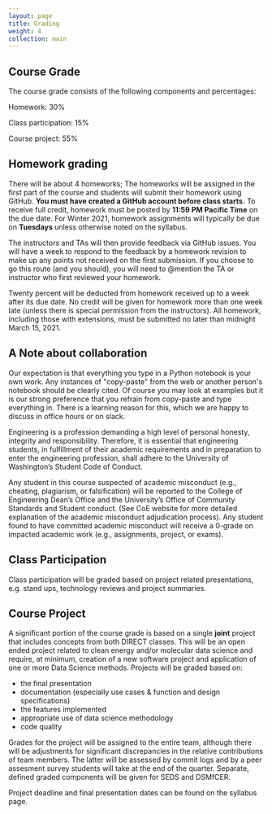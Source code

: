 ```yaml
---
layout: page
title: Grading
weight: 4
collection: main
---
```


## Course Grade

The course grade consists of the following components and percentages:

Homework: 30%

Class participation: 15%

Course project: 55%

## Homework grading

There will be about 4 homeworks;
The homeworks will be assigned in the first part of the course and students will submit
their homework using GitHub. **You must have created a GitHub account before class starts.**
To receive full credit, homework must be posted by **11:59 PM Pacific Time** on the due date. For Winter 2021, homework assignments will typically be due on **Tuesdays** unless otherwise noted on the syllabus.
<!--Due to the holiday schedule in Winter quarter, homework may be assigned either on a Tuesday or a Thursday.-->  The instructors and TAs will then provide feedback via GitHub issues.  You will have a week to respond to the feedback by a homework revision to make up any points not received on the first submission.  If you choose to go this route (and you should), you will need to @mention the TA or instructor who first reviewed your homework.
Twenty percent will be deducted from homework received up to a week after its due date.
No credit will be given for homework more than one week late (unless there is special permission from the instructors).
All homework, including those with extensions, must be submitted no later than midnight March 15, 2021.

## A Note about collaboration

Our expectation is that everything you type in a Python notebook is your own work. Any instances of "copy-paste" from the web or another person's notebook should be clearly cited. Of course you may look at examples but it is our strong preference that you refrain from copy-paste and type everything in. There is a learning reason for this, which we are happy to discuss in office hours or on slack.

Engineering is a profession demanding a high level of personal honesty, integrity and responsibility. Therefore, it is essential that engineering students, in fulfillment of their academic requirements and in preparation to enter the engineering profession, shall adhere to the University of Washington’s Student Code of Conduct.

Any student in this course suspected of academic misconduct (e.g., cheating, plagiarism, or falsification) will be reported to the College of Engineering Dean’s Office and the University’s Office of Community Standards and Student conduct. (See CoE website for more detailed explanation of the academic misconduct adjudication process). Any student found to have committed academic misconduct will receive a 0-grade on impacted academic work (e.g., assignments, project, or exams).

## Class Participation

Class participation will be graded based on project related presentations, e.g.
stand ups, technology reviews and project summaries.

## Course Project

A significant portion of the course grade is based on a single **joint** project that includes concepts from both DIRECT classes. This will be an open ended project related to clean energy and/or molecular data science and require, at minimum, creation of a new software project and application of one or more Data Science methods.
Projects will be graded based on:
- the final presentation
- documentation (especially use cases & function and design specifications)
- the features implemented
- appropriate use of data science methodology
- code quality

Grades for the project will be assigned to the entire team, although
there will be adjustments for significant discrepancies in the relative 
contributions of team members.  The latter will be assessed by commit 
logs and by a peer assesment survey students will take at the end of the quarter. 
Separate, defined graded components will be given for SEDS and DSMfCER.

Project deadline and final presentation dates can be found on the syllabus page.
